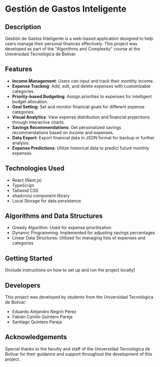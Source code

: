 # Gestión de Gastos Inteligente

## Description

Gestión de Gastos Inteligente is a web-based application designed to help users manage their personal finances effectively. This project was developed as part of the "Algorithms and Complexity" course at the Universidad Tecnológica de Bolívar.

## Features

- **Income Management**: Users can input and track their monthly income.
- **Expense Tracking**: Add, edit, and delete expenses with customizable categories.
- **Priority-based Budgeting**: Assign priorities to expenses for intelligent budget allocation.
- **Goal Setting**: Set and monitor financial goals for different expense categories.
- **Visual Analytics**: View expense distribution and financial projections through interactive charts.
- **Savings Recommendations**: Get personalized savings recommendations based on income and expenses.
- **Data Export**: Export financial data in JSON format for backup or further analysis.
- **Expense Predictions**: Utilize historical data to predict future monthly expenses.

## Technologies Used

- React (Next.js)
- TypeScript
- Tailwind CSS
- shadcn/ui component library
- Local Storage for data persistence

## Algorithms and Data Structures

- Greedy Algorithm: Used for expense prioritization
- Dynamic Programming: Implemented for adjusting savings percentages
- Linear Data Structures: Utilized for managing lists of expenses and categories

## Getting Started

[Include instructions on how to set up and run the project locally]

## Developers

This project was developed by students from the Universidad Tecnológica de Bolívar:

- Eduardo Alejandro Negrín Pérez
- Fabián Camilo Quintero Pareja
- Santiago Quintero Pareja

## Acknowledgements

Special thanks to the faculty and staff of the Universidad Tecnológica de Bolívar for their guidance and support throughout the development of this project.
